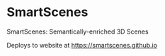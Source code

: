 # SmartScenes
SmartScenes: Semantically-enriched 3D Scenes

Deploys to website at https://smartscenes.github.io
